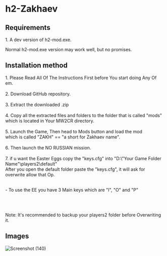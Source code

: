 # h2-Zakhaev

<h2>Requirements</h2>
1. A dev version of h2-mod.exe.
<p>Normal h2-mod.exe version may work well, but no promises.</p>

<h2>Installation method</h2>
1. Please Read All Of The Instructions First before You start doing Any Of em.<br><br>
2. Download GitHub repository.<br><br>
3. Extract the downloaded .zip<br><br>
4. Copy all the extracted files and folders to the folder that is called "mods"<br>which is located in Your MW2CR directory.<br><br>
5. Launch the Game, Then head to Mods button and load the mod<br>which is called "ZAKH" == "a short for Zakhaev name".<br><br>
6. Then launch the NO RUSSIAN mission.<br><br>
7. if u want the Easter Eggs copy the "keys.cfg" into "D:\"Your Game Folder Name"\players2\default"<br>After you open the default folder paste the "keys.cfg", it will ask for overwrite allow that Op.<br><br>
<p>- To use the EE you have 3 Main keys which are "I", "O" and "P"</p>
<br><br>
<p>Note: It's recommended to backup your players2 folder before Overwriting it.</p>

<h2>Images</h2>

![Screenshot (140)](https://github.com/3bdulra7manAmir/h2-Zakhaev/assets/64253660/5bff578b-298b-444c-ad0b-a4587944e4f1)



